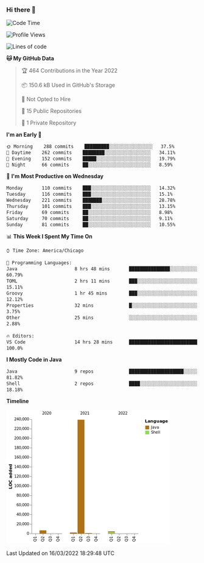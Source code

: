 ### Hi there 👋


<!--START_SECTION:waka-->
![Code Time](http://img.shields.io/badge/Code%20Time-2%2C148%20hrs%203%20mins-blue)

![Profile Views](http://img.shields.io/badge/Profile%20Views-1-blue)

![Lines of code](https://img.shields.io/badge/From%20Hello%20World%20I%27ve%20Written-253%20Thousand%20lines%20of%20code-blue)

**🐱 My GitHub Data** 

> 🏆 464 Contributions in the Year 2022
 > 
> 📦 150.6 kB Used in GitHub's Storage 
 > 
> 🚫 Not Opted to Hire
 > 
> 📜 15 Public Repositories 
 > 
> 🔑 1 Private Repository 
 > 
**I'm an Early 🐤** 

```text
🌞 Morning    288 commits    █████████░░░░░░░░░░░░░░░░   37.5% 
🌆 Daytime    262 commits    ████████░░░░░░░░░░░░░░░░░   34.11% 
🌃 Evening    152 commits    █████░░░░░░░░░░░░░░░░░░░░   19.79% 
🌙 Night      66 commits     ██░░░░░░░░░░░░░░░░░░░░░░░   8.59%

```
📅 **I'm Most Productive on Wednesday** 

```text
Monday       110 commits    ███░░░░░░░░░░░░░░░░░░░░░░   14.32% 
Tuesday      116 commits    ███░░░░░░░░░░░░░░░░░░░░░░   15.1% 
Wednesday    221 commits    ███████░░░░░░░░░░░░░░░░░░   28.78% 
Thursday     101 commits    ███░░░░░░░░░░░░░░░░░░░░░░   13.15% 
Friday       69 commits     ██░░░░░░░░░░░░░░░░░░░░░░░   8.98% 
Saturday     70 commits     ██░░░░░░░░░░░░░░░░░░░░░░░   9.11% 
Sunday       81 commits     ██░░░░░░░░░░░░░░░░░░░░░░░   10.55%

```


📊 **This Week I Spent My Time On** 

```text
⌚︎ Time Zone: America/Chicago

💬 Programming Languages: 
Java                     8 hrs 48 mins       ███████████████░░░░░░░░░░   60.79% 
TOML                     2 hrs 11 mins       ███░░░░░░░░░░░░░░░░░░░░░░   15.11% 
Groovy                   1 hr 45 mins        ███░░░░░░░░░░░░░░░░░░░░░░   12.12% 
Properties               32 mins             █░░░░░░░░░░░░░░░░░░░░░░░░   3.75% 
Other                    25 mins             ░░░░░░░░░░░░░░░░░░░░░░░░░   2.88%

🔥 Editors: 
VS Code                  14 hrs 28 mins      █████████████████████████   100.0%

```

**I Mostly Code in Java** 

```text
Java                     9 repos             ████████████████████░░░░░   81.82% 
Shell                    2 repos             ████░░░░░░░░░░░░░░░░░░░░░   18.18%

```


**Timeline**

![Chart not found](https://raw.githubusercontent.com/powercasgamer/powercasgamer/master/charts/bar_graph.png) 


 Last Updated on 16/03/2022 18:29:48 UTC
<!--END_SECTION:waka-->
